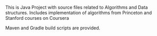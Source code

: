 This is Java Project with source files related to Algorithms and Data structures.
Includes implementation of algorithms from Princeton and Stanford courses on Coursera

Maven and Gradle build scripts are provided.